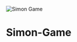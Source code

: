 ![Simon Game](https://github.com/shubh8158/Simon-Game/assets/146654519/39d86481-4960-4e16-927f-c74a78d36d88)

# Simon-Game
 
